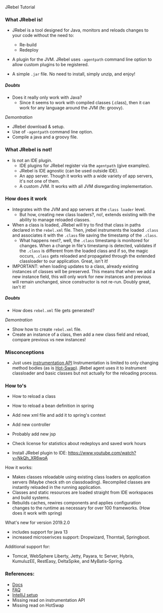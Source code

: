 JRebel Tutorial

### What JRebel is!

- JRebel is a tool designed for Java, monitors and reloads changes to your code without the need to:
    - Re-build
    - Redeploy

- A plugin for the JVM. JRebel uses `-agentpath` command line option to allow custom plugins to be registered.
- A simple `.jar` file. No need to install, simply unzip, and enjoy!

##### Doubts 

- Does it really only work with Java? 
    - Since it seems to work with compiled classes (.class), then it can work for any language around the JVM (fe: groovy).

_Demontration_
- JRebel download & setup.
- Use of `-agentpath` command line option.
- Compile a java and a groovy file.

### What JRebel is not!

- Is not an IDE plugin. 
    - IDE plugins for JRebel register via the `agentpath` (give examples).
    - JRebel is IDE agnostic (can be used outside IDE).
    - An app server. Though it works with a wide variety of app servers, it's not one of them.
    - A custom JVM. It works with all JVM disregarding implementation.

### How does it work
- Integrates with the JVM and app servers at the `class loader` level. 
    - But how, creating new class loaders?, no!, extends existing with the ability to manage reloaded classes.
- When a class is loaded, JRebel will try to find that class in paths declared in the `rebel.xml` file. Then, jrebel instruments the loaded `.class` and associates it with the `.class` file saving the timestamp of the `.class`.
    - What happens next?, well, the `.class` timestamp is monitored for changes. When a change in file's timestamp is detected, validates if the `.class` is different from the loaded class and if so, the magic occurs, `.class` gets reloaded and propagated through the extended classloader to our application. Great, isn't it! 
- IMPORTANT: when loading updates to a class, already existing instances of classes will be preserved. This means that when we add a new instance field, this will only work for new instances and previous will remain unchanged, since constructor is not re-run. Doubly great, isn't it!

##### Doubts     
- How does `rebel.xml` file gets generated?

_Demontration_
- Show how to create `rebel.xml` file.
- Create an instance of a class, then add a new class field and reload, compare previous vs new instances!

### Misconceptions
- Just uses [instrumentation API](./instrumentation-api.README)
Instrumentation is limited to only changing method bodies (as is [Hot-Swap](./HOTSWAP.md)). jRebel agent uses it to instrument classloader and basic classes but not actually for the reloading process.

### How to's
- How to reload a class
- How to reload a bean definition in spring
- Add new xml file and add it to spring's context
- Add new controller
- Probably add new jsp
- Check license for statistics about redeploys and saved work hours

- Install JRebel plugin to IDE: https://www.youtube.com/watch?v=NkQh_XR6woA

How it works:
- Makes classes reloadable using existing class loaders on application servers (Maybe check sth on classdoading). Recompiled classes are instantly reloaded in the running application.
- Classes and static resources are loaded straight from IDE workspaces and build systems.
- Rebuilds caches, rewires components and applies configuration changes to the runtime as necessary for over 100 frameworks. (How does it work with spring)

What's new for version 2019.2.0
- includes support for java 13
- increased microserivces support: Dropwizard, Thorntail, Springboot.

Additional support for:
- Tomcat, WebSphere Liberty, Jetty, Payara, tc Server, Hybris, KumuluzEE, RestEasy, DeltaSpike, and MyBatis-Spring.

### References:
- [Docs](https://www.jrebel.com/products/jrebel/learn)
- [FAQ](https://www.jrebel.com/jrebel/learn/faq)
- [IntelliJ setup](https://www.jrebel.com/products/jrebel/quickstart/intellij)
- Missing read on instrumentation API
- Missing read on HotSwap
